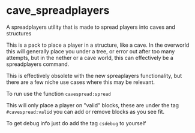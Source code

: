 # cave_spreadplayers
A spreadplayers utility that is made to spread players into caves and structures

This is a pack to place a player in a structure, like a cave. In the overworld this will generally place you under a tree, or error out after too many attempts, but in the nether or a cave world, this can effectively be a spreadplayers command.

This is effectively obsolete with the new spreaplayers functionality, but there are a few niche use cases where this may be relevant.

To run use the function `cavespread:spread`

This will only place a player on "valid" blocks, these are under the tag `#cavespread:valid` you can add or remove blocks as you see fit.

To get debug info just do add the tag `csdebug` to yourself
